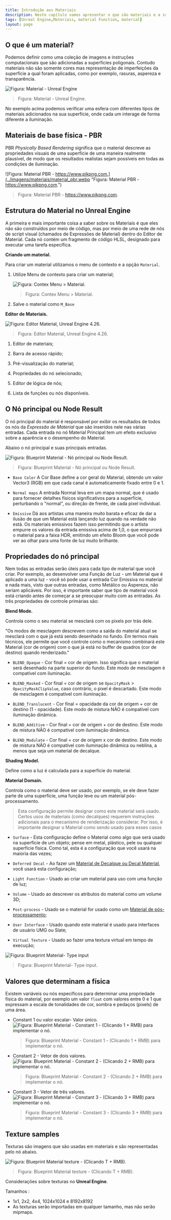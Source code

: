 ```yaml
---
title: Introdução aos Materiais
description: Neste capítulo vamos apresentar o que são materiais e a sua estrutura.
tags: [Unreal Engine,Materiais, material Function, material]
layout: page
---
```



## O que é um material?

Podemos definir como uma coleção de imagens e instruções computacionais que são adicionadas a superfícies poligonais. Contudo materiais não são somente cores mas representação de imperfeições da superfície a qual foram aplicadas, como por exemplo, rasuras, aspereza e transparência.

![Figura: Material - Unreal Engine](https://cdn2.unrealengine.com/Unreal+Engine%2Fonlinelearning-courses%2Fmaterials---exploring-essential-concepts%2FMaterialEssentialConcepts-1920x1080-1920x1080-2414bb5cf0b0c3bd7ac4b993e725d2acedd45334.png?resize=1&w=1400 "Figura: Material - Unreal Engine.")

> Figura: Material - Unreal Engine.

No exemplo acima podemos verificar uma esfera com diferentes tipos de materiais adicionados na sua superfície, onde cada um interage de forma diferente a iluminação.

## Materiais de base física - PBR

PBR *Physically Based Rendering* significa que o material descreve as propriedades visuais de uma superfície de uma maneira realmente plausível, de modo que os resultados realistas sejam possíveis em todas as condições de iluminação.

![Figura: Material PBR - https://www.pikpng.com.](../imagens/materiais/material_pbr.webp "Figura: Material PBR - https://www.pikpng.com.")

> Figura: Material PBR - <https://www.pikpng.com>.

## Estrutura do Material no Unreal Engine

A primeira e mais importante coisa a saber sobre os Materiais é que eles não são construídos por meio de código, mas por meio de uma rede de nós de script visual (chamados de Expressões de Material) dentro do Editor de Material. Cada nó contém um fragmento de código HLSL, designado para executar uma tarefa específica.

**Criando um material.**

Para criar um material utilizamos o menu de contexto e a opção `Material`.

1. Utilize Menu de contexto para criar um material;

    ![Figura: Contex Menu > Material.](../imagens/materiais/unreal_engine_menu_material.webp "Figura: Contex Menu > Material.")

    > Figura: Contex Menu > Material.
2. Salve o material como `M_Base`

**Editor de Materiais.**

![Figura: Editor Material, Unreal Engine 4.26.](https://docs.unrealengine.com/4.26/Images/RenderingAndGraphics/Materials/Editor/Interface/MaterialEditor_Windows.webp "Figura: Editor Material, Unreal Engine 4.26.")

> Figura: Editor Material, Unreal Engine 4.26.

1. Editor de materiais;

1. Barra de acesso rápido;

1. Pré-visualização do material;

1. Propriedades do nó selecionado;

1. Editor de lógica de nós;

1. Lista de funções ou nós disponíveis.

## O Nó principal ou Node Result

O nó principal do material é responsável por exibir os resultados de todos os nós da *Expressão de Material* que são inseridos nele nas várias entradas. Cada entrada no nó Material Principal tem um efeito exclusivo sobre a aparência e o desempenho do Material.

Abaixo o nó principal e suas principais entradas.

![Figura: Blueprint Material - Nó principal ou Node Result.](../imagens/materiais/unreal_engine_node_result_properties.webp "Figura: Blueprint Material - Nó principal ou Node Result.")

> Figura: Blueprint Material - Nó principal ou Node Result.

- `Base Color`
  A Cor Base define a cor geral do Material, obtendo um valor Vector3 (RGB) em que cada canal é automaticamente fixado entre 0 e 1.

- `Normal maps`
  A entrada Normal leva em um mapa normal, que é usado para fornecer detalhes físicos significativos para a superfície, perturbando o "normal", ou direção de frente, de cada pixel individual.

- `Emissive`
  Dá aos artistas uma maneira muito barata e eficaz de dar a ilusão de que um Material está lançando luz quando na verdade não está. Os materiais emissivos fazem isso permitindo que o artista empurre os valores da entrada emissiva acima de 1,0, o que empurrará o material para a faixa HDR, emitindo um efeito Bloom que você pode ver ao olhar para uma fonte de luz muito brilhante.

## Propriedades do nó principal

Nem todas as entradas serão úteis para cada tipo de material que você criar. Por exemplo, ao desenvolver uma Função de Luz - um Material que é aplicado a uma luz - você só pode usar a entrada Cor Emissiva no material e nada mais, visto que outras entradas, como Metálico ou Aspereza, não seriam aplicáveis. Por isso, é importante saber que tipo de material você está criando antes de começar a se preocupar muito com as entradas. As três propriedades de controle primárias são:

**Blend Mode.**

Controla como o seu material se mesclará com os pixels por trás dele.

"Os modos de mesclagem descrevem como a saída do material atual se mesclará com o que já está sendo desenhado no fundo. Em termos mais técnicos, ele permite que você controle como o mecanismo combinará este Material (cor de origem) com o que já está no buffer de quadros (cor de destino) quando renderizado."

- `BLEND_Opaque` - Cor final = cor de origem. Isso significa que o material será desenhado na parte superior do fundo. Este modo de mesclagem é compatível com iluminação.

- `BLEND_Masked` -  Cor final = cor de origem se `OpacityMask` > `OpacityMaskClipValue`, caso contrário, o pixel é descartado. Este modo de mesclagem é compatível com iluminação.

- `BLEND_Translucent` - Cor final = opacidade da cor de origem + cor de destino (1 - opacidade). Este modo de mistura NÃO é compatível com  iluminação dinâmica.

- `BLEND_Additive` - Cor final = cor de origem + cor de destino. Este modo de mistura NÃO é compatível com iluminação dinâmica.

- `BLEND_Modulate` - Cor final = cor de origem x cor de destino. Este modo de mistura NÃO é compatível com iluminação dinâmica ou neblina, a menos que seja um material de decalque.

**Shading Model.**

Define como a luz é calculada para a superfície do material.

**Material Domain.**

Controla como o material deve ser usado, por exemplo, se ele deve fazer parte de uma superfície, uma função leve ou um material pós-processamento.
> Esta configuração permite designar como este material será usado. Certos usos de materiais (como decalques) requerem instruções adicionais para o mecanismo de renderização considerar. Por isso, é importante designar o Material como sendo usado para esses casos

- `Surface` - Esta configuração define o Material como algo que será usado na superfície de um objeto; pense em metal, plástico, pele ou qualquer superfície física. Como tal, esta é a configuração que você usará na maioria das vezes;

- `Deferred Decal` -  Ao fazer um [Material de Decalque ou Decal Material](https://docs.unrealengine.com/4.26/en-US/Basics/Actors/DecalActor/), você usará esta configuração;

- `Light Function` - Usado ao criar um material para uso com uma função de luz;

- `Volume` - Usado ao descrever os atributos do material como um volume 3D;

- `Post-process` - Usado se o material for usado como um [Material de pós-processamento](https://docs.unrealengine.com/4.26/en-US/RenderingAndGraphics/PostProcessEffects/PostProcessMaterials/);

- `User Interface` - Usado quando este material é usado para interfaces de usuário UMG ou Slate;

- `Virtual Texture` - Usado ao fazer uma textura virtual em tempo de execução;

![Figura: Blueprint Material- Type input](../imagens/materiais/unreal_engine_material_type_input.webp "Figura: Blueprint Material- Type input.")

> Figura: Blueprint Material- Type input.

## Valores que determinam a física

Existem variáveis ou nós específicos para determinar uma propriedade física do material, por exemplo um valor `float` com valores entre 0 e 1 que expressam a escala de tonalidades de cor, sombra e pedaços (pixels) de uma área.

- Constant 1 ou valor escalar- Valor único.
  ![Figura: Blueprint Material - Constant 1 - (Clicando 1 + RMB) para implementar o nó.](../imagens/materiais/unreal_engine_material_node_constant_1.webp "Figura: Blueprint Material - Constant 1 - (Clicando 1 + RMB) para implementar o nó.")

  > Figura: Blueprint Material - Constant 1 - (Clicando 1 + RMB) para implementar o nó.

- Constant 2 - Vetor de dois valores.
  ![Figura: Blueprint Material - Constant 2 - (Clicando 2 + RMB) para implementar o nó.](../imagens/materiais/unreal_engine_material_node_constant_2.webp "Figura: Blueprint Material - Constant 2 - (Clicando 2 + RMB) para implementar o nó.")

  > Figura: Blueprint Material - Constant 2 - (Clicando 2 + RMB) para implementar o nó.

- Constant 3 - Vetor de três valores.
  ![Figura: Blueprint Material - Constant 3 - (Clicando 3 + RMB) para implementar o nó.](../imagens/materiais/unreal_engine_material_node_constant_3.webp "Figura: Blueprint Material - Constant 3 - (Clicando 3 + RMB) para implementar o nó.")

  > Figura: Blueprint Material - Constant 3 - (Clicando 3 + RMB) para implementar o nó.

## Texture samples

Texturas são imagens que são usadas em materiais e são representadas pelo nó abaixo.  

![Figura: Blueprint Material texture - (Clicando T + RMB).](../imagens/materiais/unreal_engine_material_node_texture_sample.webp "Figura: Blueprint Material texture - (Clicando T + RMB).")

> Figura: Blueprint Material texture - (Clicando T + RMB).

Considerações sobre texturas no **Unreal Engine**.

Tamanhos :

- 1x1, 2x2, 4x4, 1024x1024 e 8192x8192
- As texturas serão importadas em qualquer tamanho, mas não serão mipmaps.
